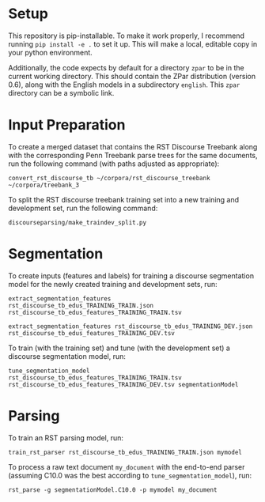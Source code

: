 
Setup
=====

This repository is pip-installable.  To make it work properly, I recommend running `pip install -e .` to set it up.  This will make a local, editable copy in your python environment.

Additionally, the code expects by default for a directory `zpar` to be in the current working directory.  This should contain the ZPar distribution (version 0.6), along with the English models in a subdirectory `english`.  This `zpar` directory can be a symbolic link.

Input Preparation
=================

To create a merged dataset that contains the RST Discourse Treebank along with the corresponding Penn Treebank parse trees for the same documents, run the following command (with paths adjusted as appropriate):

```
convert_rst_discourse_tb ~/corpora/rst_discourse_treebank ~/corpora/treebank_3
```

To split the RST discourse treebank training set into a new training and development set, run the following command:

```
discourseparsing/make_traindev_split.py
```

Segmentation
============

To create inputs (features and labels) for training a discourse segmentation model for the newly created training and development sets, run:

```
extract_segmentation_features rst_discourse_tb_edus_TRAINING_TRAIN.json rst_discourse_tb_edus_features_TRAINING_TRAIN.tsv

extract_segmentation_features rst_discourse_tb_edus_TRAINING_DEV.json rst_discourse_tb_edus_features_TRAINING_DEV.tsv
```

To train (with the training set) and tune (with the development set) a discourse segmentation model, run:

```
tune_segmentation_model rst_discourse_tb_edus_features_TRAINING_TRAIN.tsv rst_discourse_tb_edus_features_TRAINING_DEV.tsv segmentationModel
```

Parsing
=======

To train an RST parsing model, run:

```
train_rst_parser rst_discourse_tb_edus_TRAINING_TRAIN.json mymodel
```

To process a raw text document `my_document` with the end-to-end parser (assuming C10.0 was the best according to `tune_segmentation_model`), run:

```
rst_parse -g segmentationModel.C10.0 -p mymodel my_document
```

